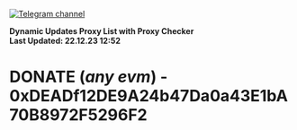 [![Telegram channel](https://img.shields.io/endpoint?url=https://runkit.io/damiankrawczyk/telegram-badge/branches/master?url=https://t.me/n4z4v0d)](https://t.me/n4z4v0d) 

**Dynamic Updates Proxy List with Proxy Checker**  
**Last Updated: 22.12.23 12:52**

# DONATE (_any evm_) - 0xDEADf12DE9A24b47Da0a43E1bA70B8972F5296F2
